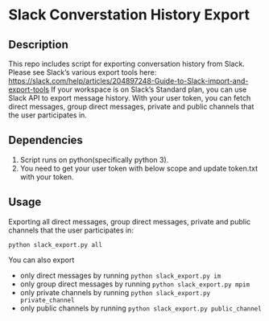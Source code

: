 # Slack Converstation History Export

## Description

This repo includes script for exporting conversation history from Slack.
Please see Slack’s various export tools here: https://slack.com/help/articles/204897248-Guide-to-Slack-import-and-export-tools
If your workspace is on Slack’s Standard plan, you can use Slack API to export message history. With your user token, you can fetch direct messages, group direct messages, private and public channels that the user participates in.

## Dependencies

1. Script runs on python(specifically python 3).
2. You need to get your user token with below scope and update token.txt with your token.


## Usage

Exporting all direct messages, group direct messages, private and public channels that the user participates in: 
``` 
python slack_export.py all 
```

You can also export
- only direct messages by running ``` python slack_export.py im ```
- only group direct messages by running ``` python slack_export.py mpim ```
- only private channels by running ``` python slack_export.py private_channel ```
- only public channels by running ``` python slack_export.py public_channel ```

